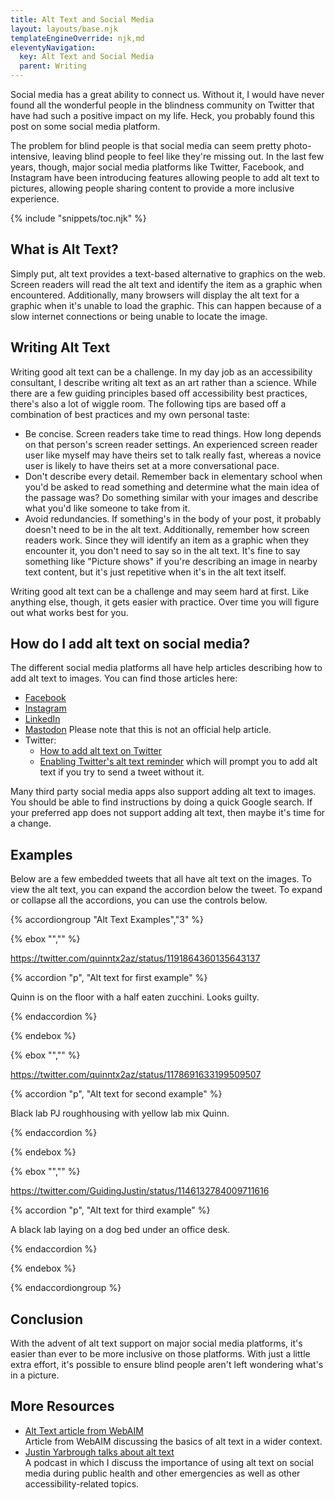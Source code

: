 ```yaml
---
title: Alt Text and Social Media
layout: layouts/base.njk
templateEngineOverride: njk,md
eleventyNavigation:
  key: Alt Text and Social Media
  parent: Writing
---
```

Social media has a great ability to connect us. Without it, I would have never found all the wonderful people in the blindness community on Twitter that have had such a positive impact on my life. Heck, you probably found this post on some social media platform.

The problem for blind people is that social media can seem pretty photo-intensive, leaving blind people to feel like they're missing out. In the last few years, though, major social media platforms like Twitter, Facebook, and Instagram have been introducing features allowing people to add alt text to pictures, allowing people sharing content to provide a more inclusive experience.

{% include "snippets/toc.njk" %}

## What is Alt Text?

Simply put, alt text provides a text-based alternative to graphics on the web. Screen readers will read the alt text and identify the item as a graphic when encountered. Additionally, many browsers will display the alt text for a graphic when it's unable to load the graphic. This can happen because of a slow internet connections or being unable to locate the image.

## Writing Alt Text

Writing good alt text can be a challenge. In my day job as an accessibility consultant, I describe writing alt text as an art rather than a science. While there are a few guiding principles based off accessibility best practices, there's also a lot of wiggle room. The following tips are based off a combination of best practices and my own personal taste:

- Be concise. Screen readers take time to read things. How long depends on that person's screen reader settings. An experienced screen reader user like myself may have theirs set to talk really fast, whereas a novice user is likely to have theirs set at a more conversational pace.
- Don't describe every detail. Remember back in elementary school when you'd be asked to read something and determine what the main idea of the passage was? Do something similar with your images and describe what you'd like someone to take from it.
- Avoid redundancies. If something's in the body of your post, it probably doesn't need to be in the alt text. Additionally, remember how screen readers work. Since they will identify an item as a graphic when they encounter it, you don't need to say so in the alt text. It's fine to say something like "Picture shows" if you're describing an image in nearby text content, but it's just repetitive when it's in the alt text itself.

Writing good alt text can be a challenge and may seem hard at first. Like anything else, though, it gets easier with practice. Over time you will figure out what works best for you.

## How do I add alt text on social media?

The different social media platforms all have help articles describing how to add alt text to images. You can find those articles here:

- [Facebook](https://www.facebook.com/help/214124458607871)
- [Instagram](https://help.instagram.com/503708446705527)
- [LinkedIn](https://www.linkedin.com/help/linkedin/answer/109799/adding-alternative-text-to-images-for-accessibility?lang=en)
- [Mastodon](https://edtechfactotum.com/adding-alt-text-and-more-to-images-in-mastodon/) Please note that this is not an official help article.
- Twitter:
    - [How to add alt text on Twitter](https://help.twitter.com/en/using-twitter/picture-descriptions)
    - [Enabling Twitter's alt text reminder](https://help.twitter.com/en/using-twitter/set-image-description-reminder) which will prompt you to add alt text if you try to send a tweet without it.

Many third party social media apps also support adding alt text to images. You should be able to find instructions by doing a quick Google search. If your preferred app does not support adding alt text, then maybe it's time for a change.

## Examples

Below are a few embedded tweets that all have alt text on the images. To view the alt text, you can expand the accordion below the tweet. To expand or collapse all the accordions, you can use the controls below.

{% accordiongroup "Alt Text Examples","3" %}

{% ebox "","" %}

https://twitter.com/quinntx2az/status/1191864360135643137

{% accordion "p", "Alt text for first example" %}

Quinn is on the floor with a half eaten zucchini. Looks guilty.

{% endaccordion %}

{% endebox %}

{% ebox "","" %}

https://twitter.com/quinntx2az/status/1178691633199509507

{% accordion "p", "Alt text for second example" %}

Black lab PJ roughhousing with yellow lab mix Quinn.

{% endaccordion %}

{% endebox %}

{% ebox "","" %}

https://twitter.com/GuidingJustin/status/1146132784009711616

{% accordion "p", "Alt text for third example" %}

A black lab laying on a dog bed under an office desk.

{% endaccordion %}

{% endebox %}

{% endaccordiongroup %}

## Conclusion

With the advent of alt text support on major social media platforms, it's easier than ever to be more inclusive on those platforms. With just a little extra effort, it's possible to ensure blind people aren't left wondering what's in a picture.

## More Resources

- [Alt Text article from WebAIM](https://webaim.org/techniques/alttext/)  
Article from WebAIM discussing the basics of alt text in a wider context.
- [Justin Yarbrough talks about alt text](https://a11yrules.com/podcast/justin-yarbrough-talks-about-alt-text/)  
A podcast in which I discuss the importance of using alt text on social media during public health and other emergencies as well as other accessibility-related topics.